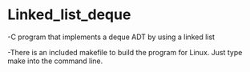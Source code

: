 # Linked_list_deque

-C program that implements a deque ADT by using a linked list

-There is an included makefile to build the program for Linux. Just type make into the command line.

